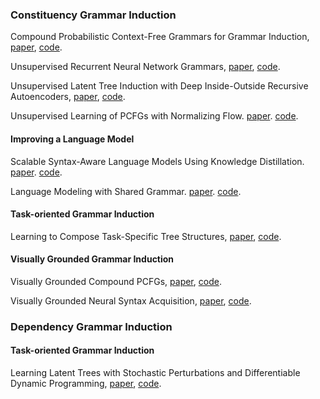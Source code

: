 ### Constituency Grammar Induction

Compound Probabilistic Context-Free Grammars for Grammar Induction, [paper](https://arxiv.org/abs/1906.10225), [code](https://github.com/harvardnlp/compound-pcfg).

Unsupervised Recurrent Neural Network Grammars, [paper](https://arxiv.org/abs/1904.03746), [code](https://github.com/harvardnlp/urnng).

Unsupervised Latent Tree Induction with Deep Inside-Outside Recursive Autoencoders, [paper](https://arxiv.org/abs/1904.02142), [code](https://github.com/iesl/diora).

Unsupervised Learning of PCFGs with Normalizing Flow. [paper](https://www.aclweb.org/anthology/P19-1234/). [code](https://github.com/lifengjin/acl_flow).

#### Improving a Language Model

Scalable Syntax-Aware Language Models Using Knowledge Distillation. [paper](https://www.aclweb.org/anthology/P19-1337/). [code](#).

Language Modeling with Shared Grammar. [paper](https://www.aclweb.org/anthology/P19-1437/). [code](#).

#### Task-oriented Grammar Induction

Learning to Compose Task-Specific Tree Structures, [paper](https://arxiv.org/abs/1707.02786), [code](https://github.com/jihunchoi/unsupervised-treelstm).

#### Visually Grounded Grammar Induction

Visually Grounded Compound PCFGs, [paper](https://arxiv.org/abs/2009.12404), [code](https://github.com/zhaoyanpeng/vpcfg).

Visually Grounded Neural Syntax Acquisition, [paper](https://arxiv.org/abs/1906.02890), [code](https://github.com/ExplorerFreda/VGNSL).

### Dependency Grammar Induction

#### Task-oriented Grammar Induction

Learning Latent Trees with Stochastic Perturbations and Differentiable Dynamic Programming, [paper](https://arxiv.org/abs/1906.09992), [code](https://github.com/FilippoC/diffdp).
